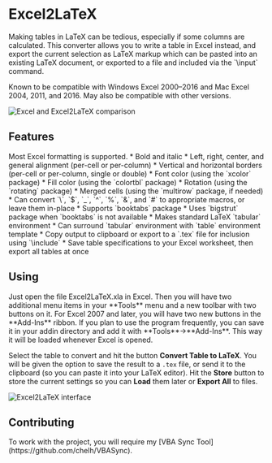 <h1>Excel2LaTeX</h1>
Making tables in LaTeX can be tedious, especially if some columns are calculated.
This converter allows you to write a table in Excel instead, and export the current selection as LaTeX markup
which can be pasted into an existing LaTeX document, or exported to a file and included via the `\input` command.

Known to be compatible with Windows Excel 2000&ndash;2016 and Mac Excel 2004, 2011, and 2016.
May also be compatible with other versions.

![Excel and Excel2LaTeX comparison](https://i.imgur.com/UNKCihT.png)

<h2>Features</h2>
Most Excel formatting is supported.
 * Bold and italic
 * Left, right, center, and general alignment (per-cell or per-column)
 * Vertical and horizontal borders (per-cell or per-column, single or double)
 * Font color (using the `xcolor` package)
 * Fill color (using the `colortbl` package)
 * Rotation (using the `rotating` package)
 * Merged cells (using the `multirow` package, if needed)
 * Can convert `\`, `$`, `_`, `^`, `%`, `&`, and `#` to appropriate macros, or leave them in-place
 * Supports `booktabs` package
 * Uses `bigstrut` package when `booktabs` is not available
 * Makes standard LaTeX `tabular` environment
 * Can surround `tabular` environment with `table` environment template
 * Copy output to clipboard or export to a `.tex` file for inclusion using `\include`
 * Save table specifications to your Excel worksheet, then export all tables at once


<h2>Using</h2>
Just open the file Excel2LaTeX.xla in Excel.  Then you will have two additional 
menu items in your **Tools** menu and a new toolbar with two buttons on it.  For 
Excel 2007 and later, you will have two new buttons in the **Add-Ins** ribbon.  If 
you plan to use the program frequently, you can save it in your addin directory 
and add it with **Tools**→**Add-Ins**.  This way it will be loaded whenever Excel is 
opened.

Select the table to convert and hit the button **Convert Table to LaTeX**.  You 
will be given the option to save the result to a `.tex` file, or send it to the clipboard 
(so you can paste it into your LaTeX editor).  Hit the **Store** button to store the 
current settings so you can **Load** them later or **Export All** to files.

![Excel2LaTeX interface](https://i.imgur.com/EK88upo.png)

<h2>Contributing</h2>
To work with the project, you will require my [VBA Sync Tool](https://github.com/chelh/VBASync).
